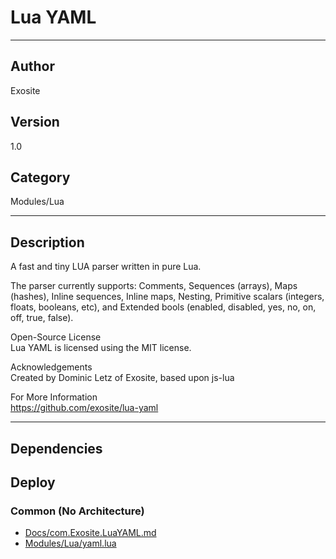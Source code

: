 # Lua YAML
___

## Author
Exosite

## Version
1.0

## Category
Modules/Lua

___

## Description
<p>A fast and tiny LUA parser written in pure Lua.</p>

<p>The parser currently supports: Comments, Sequences (arrays), Maps (hashes), Inline sequences, Inline maps, Nesting, Primitive scalars (integers, floats, booleans, etc), and Extended bools (enabled, disabled, yes, no, on, off, true, false).</p>

<p>Open-Source License<br>
Lua YAML is licensed using the MIT license.</p>

<p>Acknowledgements<br>
Created by Dominic Letz of Exosite, based upon js-lua</p>

<p>For More Information<br>
<a href="https://github.com/exosite/lua-yaml">https://github.com/exosite/lua-yaml</a></p>


___

## Dependencies

## Deploy

### Common (No Architecture)

<ul>
<li><a href="https://gitlab.com/WeSuckLess/Reactor/-/blob/master/Atoms/com.Exosite.LuaYAML/Docs/com.Exosite.LuaYAML.md?ref_type=heads">Docs/com.Exosite.LuaYAML.md</a></li>
<li><a href="https://gitlab.com/WeSuckLess/Reactor/-/blob/master/Atoms/com.Exosite.LuaYAML/Modules/Lua/yaml.lua?ref_type=heads">Modules/Lua/yaml.lua</a></li>
</ul>
